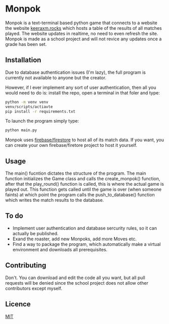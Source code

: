 # Monpok
Monpok is a text-terminal based python game that connects to a website the website [keeraxm.rocks](https://www.keeraxm.rocks) which hosts a table of the results of all matches played. The website updates in realtime, no need to even refresh the site. Monpok is made as a school project and will not revice any updates once a grade has been set.

## Installation
Due to database authentication issues (I'm lazy), the full program is currently not available to anyone but the creator.

However, if I ever implement any sort of user authentication, then all you would need to do is: install the repo, open a terminal in that foler and type:

```bash
python -m venv venv
venv/scripts/actiavte
pip install -r requirements.txt
```

To launch the program simply type:
```bash
python main.py
```
Monpok uses [firebase/firestore](https://firebase.google.com/) to host all of its match data. If you want, you can create your own firebase/firetore project to host it yourself. 


## Usage
The main() fucntion  dictates the structure of the program. The main function initializes the Game class and calls the create_monpok() function, after that the play_round() function is called, this is where the actual game is played out. This function gets called until the game is over (when someone faints) at which point the program calls the push_to_database() function which writes the match results to the database.

## To do
- Implement user authentication and database sercurity rules, so it can actually be published.
- Exand the roaster, add new Monpoks, add more Moves etc.
- Find a way to package the program, which automatically make a virtual environment and downloads all prerequisites.

## Contributing
Don't. You can download and edit the code all you want, but all pull requests will be denied since the school project does not allow other contributors except myself.

## Licence
[MIT](https://choosealicense.com/licenses/mit/)